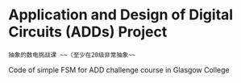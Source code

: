 # Application and Design of Digital Circuits (ADDs) Project  
    抽象的数电挑战课 ~~（至少在20级非常抽象~~
Code of simple FSM for ADD challenge course in Glasgow College
